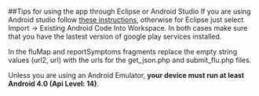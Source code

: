 ##Tips for using the app through Eclipse or Android Studio
If you are using Android studio follow [these instructions](https://developer.android.com/sdk/installing/migrate.html), otherwise for Eclipse just select Import -> Existing Android Code Into Workspace. In both cases make sure that you have the lastest version of google play services installed.

In the fluMap and reportSymptoms fragments replace the empty string values (url2, url) with the urls for the get_json.php and submit_flu.php files.

Unless you are using an Android Emulator, **your device must run at least Android 4.0 (Api Level: 14)**.

